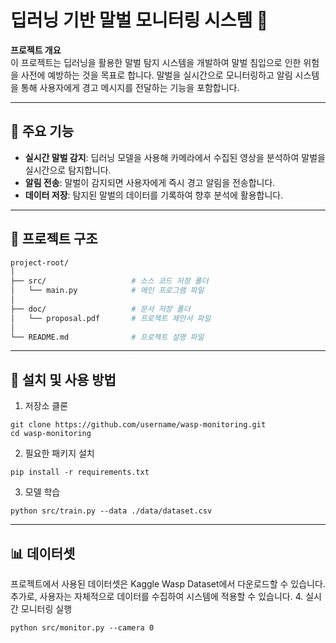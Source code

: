 # 딥러닝 기반 말벌 모니터링 시스템 🐝

**프로젝트 개요**  
이 프로젝트는 딥러닝을 활용한 말벌 탐지 시스템을 개발하여 말벌 침입으로 인한 위험을 사전에 예방하는 것을 목표로 합니다. 말벌을 실시간으로 모니터링하고 알림 시스템을 통해 사용자에게 경고 메시지를 전달하는 기능을 포함합니다.

---

## 📌 주요 기능
- **실시간 말벌 감지**: 딥러닝 모델을 사용해 카메라에서 수집된 영상을 분석하여 말벌을 실시간으로 탐지합니다.
- **알림 전송**: 말벌이 감지되면 사용자에게 즉시 경고 알림을 전송합니다.
- **데이터 저장**: 탐지된 말벌의 데이터를 기록하여 향후 분석에 활용합니다.

---

## 📂 프로젝트 구조
```bash
project-root/
│
├── src/                   # 소스 코드 저장 폴더
│   └── main.py            # 메인 프로그램 파일
│
├── doc/                   # 문서 저장 폴더
│   └── proposal.pdf       # 프로젝트 제안서 파일
│
└── README.md              # 프로젝트 설명 파일
```

---

## 🚀 설치 및 사용 방법
1. 저장소 클론
```
git clone https://github.com/username/wasp-monitoring.git
cd wasp-monitoring
```

2. 필요한 패키지 설치
```
pip install -r requirements.txt
```

3. 모델 학습
```
python src/train.py --data ./data/dataset.csv
```

---

## 📊 데이터셋
프로젝트에서 사용된 데이터셋은 Kaggle Wasp Dataset에서 다운로드할 수 있습니다.
추가로, 사용자는 자체적으로 데이터를 수집하여 시스템에 적용할 수 있습니다.
4. 실시간 모니터링 실행
```
python src/monitor.py --camera 0
```
